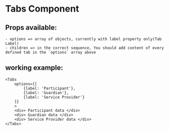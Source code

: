 # Tabs Component

## Props available:

    - options => array of objects, currently with label property only(Tab Label)
    - children => in the correct sequence, You should add content of every defined tab in the `options` array above

## working example:

```
<Tabs
    options={[
        {label: 'Participant'},
        {label: 'Guardian'},
        {label: 'Service Provider'}
    ]}
    >
    <div> Participant data </div>
    <div> Guardian data </div>
    <div> Service Provider data </div>
</Tabs>
```
